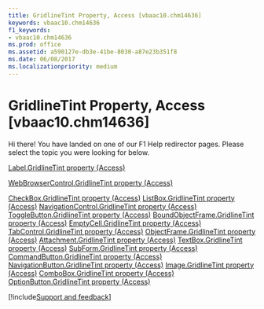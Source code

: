 ```yaml
---
title: GridlineTint Property, Access [vbaac10.chm14636]
keywords: vbaac10.chm14636
f1_keywords:
- vbaac10.chm14636
ms.prod: office
ms.assetid: a590127e-db3e-41be-8030-a87e23b351f8
ms.date: 06/08/2017
ms.localizationpriority: medium
---
```



# GridlineTint Property, Access [vbaac10.chm14636]

Hi there! You have landed on one of our F1 Help redirector pages. Please select the topic you were looking for below.

[Label.GridlineTint property (Access)](https://msdn.microsoft.com/library/3f260e04-569f-b06a-57a0-31a5c0cb846d%28Office.15%29.aspx)

[WebBrowserControl.GridlineTint property (Access)](https://msdn.microsoft.com/library/b5d2c928-bfa7-6510-a5c8-3ce0ce380375%28Office.15%29.aspx)

[CheckBox.GridlineTint property (Access)](https://msdn.microsoft.com/library/710894e8-4271-069f-7e3e-46d39da22daa%28Office.15%29.aspx)
[ListBox.GridlineTint property (Access)](https://msdn.microsoft.com/library/409eec01-384c-742c-f1d4-59a54fbaa4d6%28Office.15%29.aspx)
[NavigationControl.GridlineTint property (Access)](https://msdn.microsoft.com/library/fff9f85b-c978-3a87-371d-5ad0efa85a38%28Office.15%29.aspx)
[ToggleButton.GridlineTint property (Access)](https://msdn.microsoft.com/library/9ad9a972-2b67-94ae-77a2-5b1410b94639%28Office.15%29.aspx)
[BoundObjectFrame.GridlineTint property (Access)](https://msdn.microsoft.com/library/bdb98dd5-ec7b-1e39-d39e-66e841b1090e%28Office.15%29.aspx)
[EmptyCell.GridlineTint property (Access)](https://msdn.microsoft.com/library/a8749810-6ec0-d10b-2ea8-71531e2dac0a%28Office.15%29.aspx)
[TabControl.GridlineTint property (Access)](https://msdn.microsoft.com/library/38c2d0ea-6832-3ea3-c0fd-74d2135cfafd%28Office.15%29.aspx)
[ObjectFrame.GridlineTint property (Access)](https://msdn.microsoft.com/library/f32466e0-0924-97c7-2454-7632730ffcfa%28Office.15%29.aspx)
[Attachment.GridlineTint property (Access)](https://msdn.microsoft.com/library/c1730e7b-88ae-3810-1a6c-9a0ff17b95b1%28Office.15%29.aspx)
[TextBox.GridlineTint property (Access)](https://msdn.microsoft.com/library/5dbbd8a7-0942-c39d-b702-a3c0e569e3c1%28Office.15%29.aspx)
[SubForm.GridlineTint property (Access)](https://msdn.microsoft.com/library/7dcae803-f8ff-831e-0d30-b829b37ddaa7%28Office.15%29.aspx)
[CommandButton.GridlineTint property (Access)](https://msdn.microsoft.com/library/a24518ba-866e-be3e-dde7-bb3301c83353%28Office.15%29.aspx)
[NavigationButton.GridlineTint property (Access)](https://msdn.microsoft.com/library/a6434bb1-88bb-1287-2fcb-c82922c8c868%28Office.15%29.aspx)
[Image.GridlineTint property (Access)](https://msdn.microsoft.com/library/40b394db-e64d-f63b-a1a2-e234dc76581b%28Office.15%29.aspx)
[ComboBox.GridlineTint property (Access)](https://msdn.microsoft.com/library/b0f0aad3-7355-d594-8874-ec7229c1dff1%28Office.15%29.aspx)
[OptionButton.GridlineTint property (Access)](https://msdn.microsoft.com/library/83b2b75b-7c9d-0e6c-1015-eeead18cb20b%28Office.15%29.aspx)

[!include[Support and feedback](~/includes/feedback-boilerplate.md)]